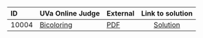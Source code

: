 | ID | UVa Online Judge | External | Link to solution |
|:---|:---|:---|:---:|
| 10004 | [Bicoloring](https://onlinejudge.org/index.php?option=com_onlinejudge&Itemid=8&category=669&page=show_problem&problem=945) | [PDF](https://onlinejudge.org/external/100/10004.pdf) | [Solution](https%3A//github.com/versenyi98/programming-contests/tree/master/UVa%20Online%20Judge/10004%2520-%2520Bicoloring)|
